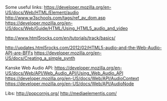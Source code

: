 Some useful links:
https://developer.mozilla.org/en-US/docs/Web/HTML/Element/audio
http://www.w3schools.com/tags/ref_av_dom.asp
https://developer.mozilla.org/en-US/docs/Web/Guide/HTML/Using_HTML5_audio_and_video

http://www.html5rocks.com/en/tutorials/track/basics/

http://updates.html5rocks.com/2012/02/HTML5-audio-and-the-Web-Audio-API-are-BFFs
https://developer.mozilla.org/en-US/docs/Creating_a_simple_synth

Kanske Web Audio API:
https://developer.mozilla.org/en-US/docs/Web/API/Web_Audio_API/Using_Web_Audio_API
https://developer.mozilla.org/en-US/docs/Web/API/AudioContext
https://developer.mozilla.org/en-US/docs/Web/API/AudioNode

Libs:
http://popcornjs.org/
http://mediaelementjs.com/
